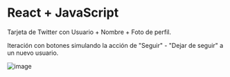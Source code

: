 # React + JavaScript

Tarjeta de Twitter con Usuario + Nombre + Foto de perfil.

Iteración con botones simulando la acción de "Seguir" - "Dejar de seguir" a un nuevo usuario.


![image](https://github.com/user-attachments/assets/b3e7b9c4-d64e-4262-a966-cbf405b7093d)
